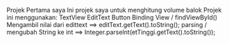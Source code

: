 Projek Pertama saya
Ini projek saya untuk menghitung volume balok
Projek ini menggunakan:
TextView
EditText
Button
Binding View / findViewById()
Mengambil nilai dari edittext ==> editText.getText().toString();
parsing / mengubah String ke int ==> Integer.parseInt(etTinggi.getText().toString());
